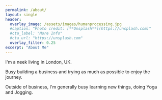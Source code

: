 ```yaml
---
permalink: /about/
layout: single
header:
  overlay_image: /assets/images/humanprocessing.jpg
  #caption: "Photo credit: [**Unsplash**](https://unsplash.com)"
  #cta_label: "More Info"
  #cta_url: "https://unsplash.com"
  overlay_filter: 0.25
excerpt: "About Me"
---
```


I'm a neek living in London, UK.

Busy building a business and trying as much as possible to enjoy the journey.

Outside of business, I'm generally busy learning new things, doing Yoga and Jogging.
